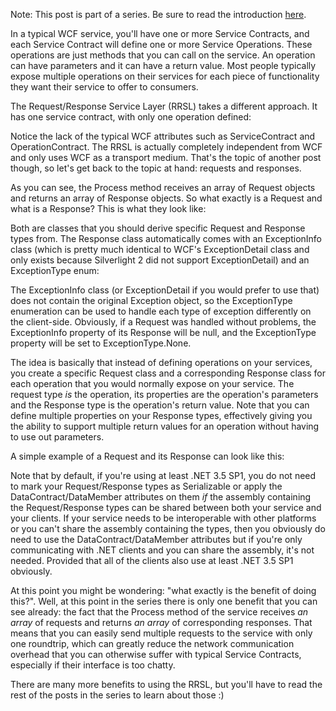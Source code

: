 Note: This post is part of a series. Be sure to read the introduction <a href="http://davybrion.com/blog/2009/11/requestresponse-service-layer-series/">here</a>.

In a typical WCF service, you'll have one or more Service Contracts, and each Service Contract will define one or more Service Operations.  These operations are just methods that you can call on the service.  An operation can have parameters and it can have a return value.  Most people typically expose multiple operations on their services for each piece of functionality they want their service to offer to consumers.

The Request/Response Service Layer (RRSL) takes a different approach.  It has one service contract, with only one operation defined:

<script src="https://gist.github.com/3685384.js?file=s1.cs"></script>

Notice the lack of the typical WCF attributes such as ServiceContract and OperationContract.  The RRSL is actually completely independent from WCF and only uses WCF as a transport medium.  That's the topic of another post though, so let's get back to the topic at hand: requests and responses.

As you can see, the Process method receives an array of Request objects and returns an array of Response objects.  So what exactly is a Request and what is a Response?  This is what they look like:

<script src="https://gist.github.com/3685384.js?file=s2.cs"></script>

Both are classes that you should derive specific Request and Response types from.  The Response class automatically comes with an ExceptionInfo class (which is pretty much identical to WCF's ExceptionDetail class and only exists because Silverlight 2 did not support ExceptionDetail) and an ExceptionType enum:

<script src="https://gist.github.com/3685384.js?file=s3.cs"></script>

The ExceptionInfo class (or ExceptionDetail if you would prefer to use that) does not contain the original Exception object, so the ExceptionType enumeration can be used to handle each type of exception differently on the client-side.  Obviously, if a Request was handled without problems, the ExceptionInfo property of its Response will be null, and the ExceptionType property will be set to ExceptionType.None.

The idea is basically that instead of defining operations on your services, you create a specific Request class and a corresponding Response class for each operation that you would normally expose on your service.  The request type <em>is</em> the operation, its properties are the operation's parameters and the Response type is the operation's return value.  Note that you can define multiple properties on your Response types, effectively giving you the ability to support multiple return values for an operation without having to use out parameters.

A simple example of a Request and its Response can look like this:

<script src="https://gist.github.com/3685384.js?file=s4.cs"></script>

Note that by default, if you're using at least .NET 3.5 SP1, you do not need to mark your Request/Response types as Serializable or apply the DataContract/DataMember attributes on them <em>if</em> the assembly containing the Request/Response types can be shared between both your service and your clients.  If your service needs to be interoperable with other platforms or you can't share the assembly containing the types, then you obviously do need to use the DataContract/DataMember attributes but if you're only communicating with .NET clients and you can share the assembly, it's not needed.  Provided that all of the clients also use at least .NET 3.5 SP1 obviously.

At this point you might be wondering: "what exactly is the benefit of doing this?".  Well, at this point in the series there is only one benefit that you can see already: the fact that the Process method of the service receives <em>an array</em> of requests and returns <em>an array</em> of corresponding responses.  That means that you can easily send multiple requests to the service with only one roundtrip, which can greatly reduce the network communication overhead that you can otherwise suffer with typical Service Contracts, especially if their interface is too chatty.

There are many more benefits to using the RRSL, but you'll have to read the rest of the posts in the series to learn about those :)